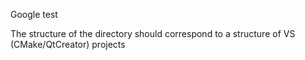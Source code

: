 Google test

The structure of the directory should correspond to a structure of VS (CMake/QtCreator) projects 